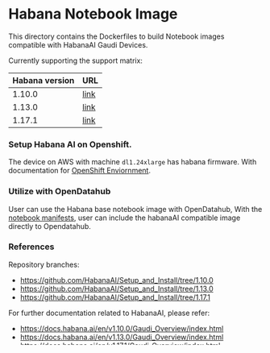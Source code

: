 # Habana Notebook Image
This directory contains the Dockerfiles to build Notebook images compatible with HabanaAI Gaudi Devices.

Currently supporting the support matrix:

| Habana version | URL                                                                          |
| -------------- | ---------------------------------------------------------------------------- |
| 1.10.0         | [link](https://docs.habana.ai/en/v1.10.0/Support_Matrix/Support_Matrix.html) |
| 1.13.0         | [link](https://docs.habana.ai/en/v1.13.0/Support_Matrix/Support_Matrix.html) |
| 1.17.1         | [link](https://docs.habana.ai/en/v1.17.1/Support_Matrix/Support_Matrix.html) |


### Setup Habana AI on Openshift.  

The device on AWS with machine `dl1.24xlarge` has habana firmware.
With documentation for [OpenShift Enviornment](https://docs.habana.ai/en/latest/Orchestration/HabanaAI_Operator/index.html?highlight=openshift).


### Utilize with OpenDatahub

User can use the Habana base notebook image with OpenDatahub,
With the [notebook manifests](../manifests/base/jupyter-habana-notebook-imagestream.yaml),
user can include the habanaAI compatible image directly to Opendatahub.

### References

Repository branches:

- https://github.com/HabanaAI/Setup_and_Install/tree/1.10.0
- https://github.com/HabanaAI/Setup_and_Install/tree/1.13.0
- https://github.com/HabanaAI/Setup_and_Install/tree/1.17.1

For further documentation related to HabanaAI, please refer:

- https://docs.habana.ai/en/v1.10.0/Gaudi_Overview/index.html
- https://docs.habana.ai/en/v1.13.0/Gaudi_Overview/index.html
- https://docs.habana.ai/en/v1.17.1/Gaudi_Overview/index.html